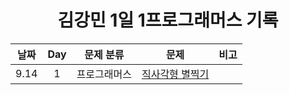 <div align="center">
  
# 김강민 1일 1프로그래머스 기록

| 날짜 | Day | 문제 분류    | 문제                          | 비고 |
| :----: | :---: | ------------ | ----------------------------- | ---- |
| 9.14 | 1   | 프로그래머스 | [직사각형 별찍기](./Week_03/) |      |

</div>
